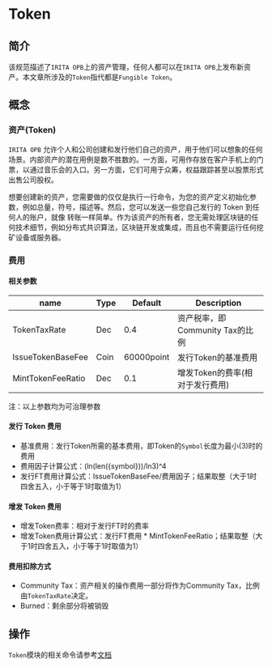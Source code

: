 # Token

## 简介

该规范描述了`IRITA OPB`上的资产管理，任何人都可以在`IRITA OPB`上发布新资产。本文章所涉及的`Token`指代都是`Fungible Token`。

## 概念

### 资产(Token)

`IRITA OPB` 允许个人和公司创建和发行他们自己的资产，用于他们可以想象的任何场景。内部资产的潜在用例是数不胜数的。一方面，可用作存放在客户手机上的门票，以通过音乐会的入口。另一方面，它们可用于众筹，权益跟踪甚至以股票形式出售公司股权。

想要创建新的资产，您需要做的仅仅是执行一行命令，为您的资产定义初始化参数，例如总量，符号，描述等。然后，您可以发送一些您自己发行的 Token 到任何人的账户，就像 转账一样简单。作为该资产的所有者，您无需处理区块链的任何技术细节，例如分布式共识算法，区块链开发或集成，而且也不需要运行任何挖矿设备或服务器。

### 费用

#### 相关参数

| name              | Type | Default   | Description                     |
| ----------------- | ---- | --------- | ------------------------------- |
| TokenTaxRate      | Dec  | 0.4       | 资产税率，即Community Tax的比例 |
| IssueTokenBaseFee | Coin | 60000point | 发行Token的基准费用             |
| MintTokenFeeRatio | Dec  | 0.1       | 增发Token的费率(相对于发行费用) |

注：以上参数均为可治理参数

#### 发行 Token 费用

- 基准费用：发行Token所需的基本费用，即Token的`Symbol`长度为最小(3)时的费用
- 费用因子计算公式：(ln(len({symbol}))/ln3)^4
- 发行FT费用计算公式：IssueTokenBaseFee/费用因子；结果取整（大于1时四舍五入，小于等于1时取值为1）

#### 增发 Token 费用

- 增发Token费率：相对于发行FT时的费率
- 增发Token费用计算公式：发行FT费用 * MintTokenFeeRatio；结果取整（大于1时四舍五入，小于等于1时取值为1）

#### 费用扣除方式

- Community Tax：资产相关的操作费用一部分将作为Community Tax，比例由`TokenTaxRate`决定。
- Burned：剩余部分将被销毁

## 操作

`Token`模块的相关命令请参考[文档](../cli-client/token.md)
